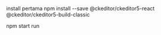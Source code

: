 install pertama npm install --save @ckeditor/ckeditor5-react @ckeditor/ckeditor5-build-classic


npm start run